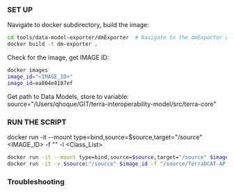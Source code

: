 ### SET UP
Navigate to docker subdirectory, build the image:
```sh
cd tools/data-model-exporter/dmExporter  # Navigate to the dmExporter directory, where our Dockerfile is
docker build -t dm-exporter .
```

Check for the image, get IMAGE ID:
```sh
docker images
image_id="<IMAGE_ID>"
image_id=ea804e8187ef
```

Get path to Data Models, store to variable:
source="/Users/qhoque/GIT/terra-interoperability-model/src/terra-core"


### RUN THE SCRIPT
docker run -it --mount type=bind,source=$source,target="/source" <IMAGE_ID> -f "<Data Model File>" -l <Class_List>

```sh
docker run -it --mount type=bind,source=$source,target="/source" $image_id -f "/source/TerraDCAT-AP.ttl" -l DataCollection
docker run -it -v $source:"/source" $image_id -f "/source/TerraDCAT-AP.ttl" -l DataCollection
```

### Troubleshooting
